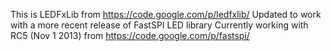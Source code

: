 This is LEDFxLib from https://code.google.com/p/ledfxlib/
Updated to work with a more recent release of FastSPI LED library
Currently working with RC5 (Nov 1 2013) from https://code.google.com/p/fastspi/

